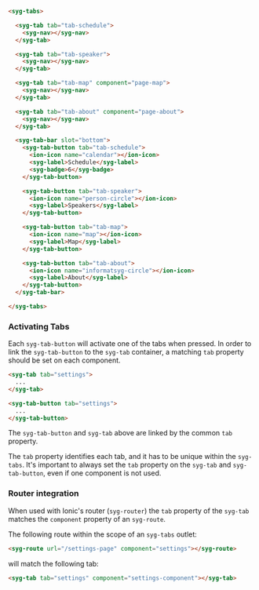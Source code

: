 ```html
<syg-tabs>

  <syg-tab tab="tab-schedule">
    <syg-nav></syg-nav>
  </syg-tab>

  <syg-tab tab="tab-speaker">
    <syg-nav></syg-nav>
  </syg-tab>

  <syg-tab tab="tab-map" component="page-map">
    <syg-nav></syg-nav>
  </syg-tab>

  <syg-tab tab="tab-about" component="page-about">
    <syg-nav></syg-nav>
  </syg-tab>

  <syg-tab-bar slot="bottom">
    <syg-tab-button tab="tab-schedule">
      <ion-icon name="calendar"></ion-icon>
      <syg-label>Schedule</syg-label>
      <syg-badge>6</syg-badge>
    </syg-tab-button>

    <syg-tab-button tab="tab-speaker">
      <ion-icon name="person-circle"></ion-icon>
      <syg-label>Speakers</syg-label>
    </syg-tab-button>

    <syg-tab-button tab="tab-map">
      <ion-icon name="map"></ion-icon>
      <syg-label>Map</syg-label>
    </syg-tab-button>

    <syg-tab-button tab="tab-about">
      <ion-icon name="informatsyg-circle"></ion-icon>
      <syg-label>About</syg-label>
    </syg-tab-button>
  </syg-tab-bar>

</syg-tabs>
```


### Activating Tabs

Each `syg-tab-button` will activate one of the tabs when pressed. In order to link the `syg-tab-button` to the `syg-tab` container, a matching `tab` property should be set on each component.

```html
<syg-tab tab="settings">
  ...
</syg-tab>

<syg-tab-button tab="settings">
  ...
</syg-tab-button>
```

The `syg-tab-button` and `syg-tab` above are linked by the common `tab` property.

The `tab` property identifies each tab, and it has to be unique within the `syg-tabs`. It's important to always set the `tab` property on the `syg-tab` and `syg-tab-button`, even if one component is not used.


### Router integration

When used with Ionic's router (`syg-router`) the `tab` property of the `syg-tab` matches the `component` property of an `syg-route`.

The following route within the scope of an `syg-tabs` outlet:

```html
<syg-route url="/settings-page" component="settings"></syg-route>
```

will match the following tab:

```html
<syg-tab tab="settings" component="settings-component"></syg-tab>
```